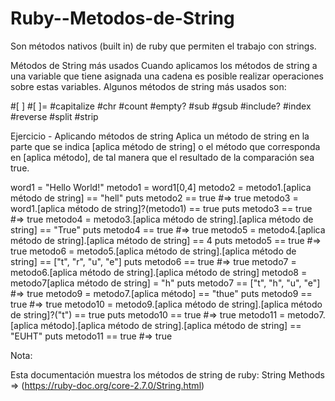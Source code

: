# Ruby--Metodos-de-String
Son métodos nativos (built in) de ruby que permiten el trabajo con strings.

Métodos de String más usados
Cuando aplicamos los métodos de string a una variable que tiene asignada una cadena es posible realizar operaciones sobre estas variables. Algunos métodos de string más usados son:

#[ ]
#[ ]=
#capitalize
#chr
#count
#empty?
#sub
#gsub
#include?
#index
#reverse
#split
#strip


Ejercicio - Aplicando métodos de string
Aplica un método de string en la parte que se indica [aplica método de string] o el método que corresponda en [aplica método], de tal manera que el resultado de la comparación sea true.

word1 = "Hello World!"
metodo1 = word1[0,4]
metodo2 = metodo1.[aplica método de string] == "hell"
puts metodo2 == true
#=> true
metodo3 = word1.[aplica método de string]?(metodo1) == true
puts metodo3 == true
#=> true
metodo4 = metodo3.[aplica método de string].[aplica método de string] == "True"
puts metodo4 == true
#=> true
metodo5 = metodo4.[aplica método de string].[aplica método de string] == 4
puts metodo5 == true
#=> true
metodo6 = metodo5.[aplica método de string].[aplica método de string] == ["t", "r", "u", "e"]
puts metodo6 == true
#=> true
metodo7 = metodo6.[aplica método de string].[aplica método de string]
metodo8 = metodo7[aplica método de string] = "h"
puts metodo7 == ["t", "h", "u", "e"]
#=> true
metodo9 = metodo7.[aplica método] == "thue"
puts metodo9 == true
#=> true
metodo10 = metodo9.[aplica método de string].[aplica método de string]?("t") == true
puts metodo10 == true
#=> true
metodo11 = metodo7.[aplica método].[aplica método de string].[aplica método de string] == "EUHT"
puts metodo11 == true
#=> true


Nota:

Esta documentación muestra los métodos de string de ruby: String Methods => (https://ruby-doc.org/core-2.7.0/String.html)
